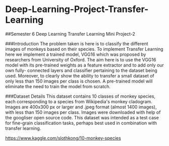 # Deep-Learning-Project-Transfer-Learning
##Semester 6 Deep Learning Transfer Learning Mini Project-2

###Introduction
The problem taken is here is to classify the different images of monkeys
based on their species. To implement Transfer Learning here we
implement a trained model, VGG16 which was proposed by researchers
from University of Oxford. The aim here is to use the VGG16 model with
its pre-trained weights as a feature extractor and to add only our own
fully- connected layers and classifier pertaining to the dataset being
used. Moreover, to clearly show the ability to transfer a small dataset of
only less than 150 images per class is chosen. A pre-trained model will
eliminate the need to train the model from scratch.


###Dataset Details
This dataset contains 10 classes of monkey species, each corresponding
to a species from Wikipedia's monkey cladogram. Images are 400x300
px or larger and .jpeg format (almost 1400 images), with less than 150
images per class. Images were downloaded with help of the googliser
open source code. This dataset was intended as a test case for
fine-grain classification tasks, perhaps best used in combination with
transfer learning.

https://www.kaggle.com/slothkong/10-monkey-species
